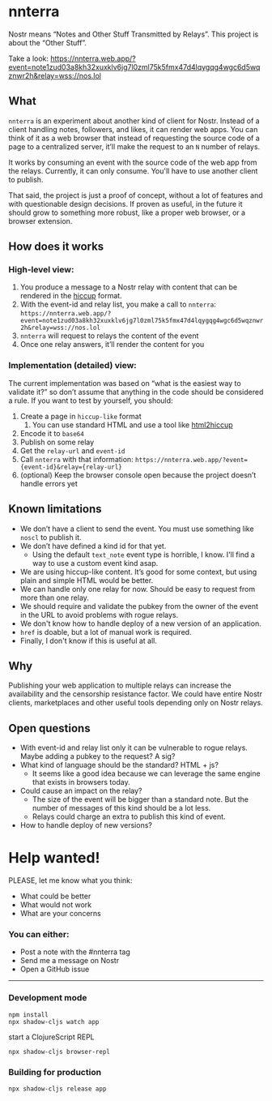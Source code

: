 # nnterra
Nostr means “Notes and Other Stuff Transmitted by Relays”. This project is about the “Other Stuff”.

Take a look: https://nnterra.web.app/?event=note1zud03a8kh32xuxklv6jg7l0zml75k5fmx47d4lqygqg4wgc6d5wqznwr2h&relay=wss://nos.lol

## What
`nnterra` is an experiment about another kind of client for Nostr. Instead of a client handling notes, followers, and likes, it can render web apps.
You can think of it as a web browser that instead of requesting the source code of a page to a centralized server, it’ll make the request to an `N` number of relays.

It works by consuming an event with the source code of the web app from the relays. Currently, it can only consume. You'll have to use another client to publish.

That said, the project is just a proof of concept, without a lot of features and with questionable design decisions.
If proven as useful, in the future it should grow to something more robust, like a proper web browser, or a browser extension.

## How does it works

### High-level view:
1. You produce a message to a Nostr relay with content that can be rendered in the [hiccup](https://github.com/weavejester/hiccup) format.
2. With the event-id and relay list, you make a call to `nnterra`: `https://nnterra.web.app/?event=note1zud03a8kh32xuxklv6jg7l0zml75k5fmx47d4lqygqg4wgc6d5wqznwr2h&relay=wss://nos.lol`
3. `nnterra` will request to relays the content of the event
4. Once one relay answers, it’ll render the content for you

### Implementation (detailed) view:
The current implementation was based on “what is the easiest way to validate it?” so don’t assume that anything in the code should be considered a rule.
If you want to test by yourself, you should:
1. Create a page in `hiccup-like` format
    1. You can use standard HTML and use a tool like [html2hiccup](https://html2hiccup.dev)
2. Encode it to `base64`
3. Publish on some relay
4. Get the `relay-url` and `event-id`
5. Call `nnterra` with that information: `https://nnterra.web.app/?event={event-id}&relay={relay-url}`
6. (optional) Keep the browser console open because the project doesn’t handle errors yet

## Known limitations
* We don’t have a client to send the event. You must use something like `noscl` to publish it.
* We don’t have defined a kind id for that yet.
    * Using the default `text_note` event type is horrible, I know. I'll find a way to use a custom event kind asap.
* We are using hiccup-like content. It’s good for some context, but using plain and simple HTML would be better.
* We can handle only one relay for now. Should be easy to request from more than one relay.
* We should require and validate the pubkey from the owner of the event in the URL to avoid problems with rogue relays.
* We don't know how to handle deploy of a new version of an application.
* `href` is doable, but a lot of manual work is required.
* Finally, I don't know if this is useful at all.

## Why
Publishing your web application to multiple relays can increase the availability and the censorship resistance factor.
We could have entire Nostr clients, marketplaces and other useful tools depending only on Nostr relays.

## Open questions
* With event-id and relay list only it can be vulnerable to rogue relays. Maybe adding a pubkey to the request? A sig?
* What kind of language should be the standard? HTML + js?
    * It seems like a good idea because we can leverage the same engine that exists in browsers today.
* Could cause an impact on the relay?
    * The size of the event will be bigger than a standard note. But the number of messages of this kind should be a lot less.
    * Relays could charge an extra to publish this kind of event.
* How to handle deploy of new versions?
 

# Help wanted!
PLEASE, let me know what you think:
* What could be better
* What would not work
* What are your concerns

### You can either:
* Post a note with the #nnterra tag
* Send me a message on Nostr
* Open a GitHub issue


----------------------------------


### Development mode
```
npm install
npx shadow-cljs watch app
```
start a ClojureScript REPL
```
npx shadow-cljs browser-repl
```
### Building for production

```
npx shadow-cljs release app
```

